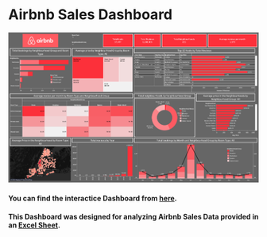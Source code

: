 # Airbnb Sales Dashboard

![Airbnb Sales Dashboard image.](./Airbnb%20Sales%20Analysis%20Dashboard.png)

#### You can find the interactice Dashboard from [here](https://public.tableau.com/views/AirbnbCase-study_16901803499090/airbnbDashboard?:language=en-GB&:display_count=n&:origin=viz_share_link).

#### This Dashboard was designed for analyzing Airbnb Sales Data provided in an [Excel Sheet](./AB_NYC_2019.xlsx).